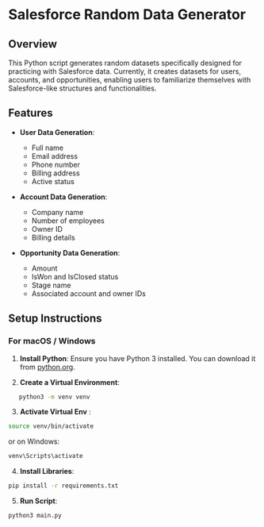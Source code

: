 # Salesforce Random Data Generator

## Overview

This Python script generates random datasets specifically designed for practicing with Salesforce data. Currently, it creates datasets for users, accounts, and opportunities, enabling users to familiarize themselves with Salesforce-like structures and functionalities.

## Features

- **User Data Generation**:
  - Full name
  - Email address
  - Phone number
  - Billing address
  - Active status

- **Account Data Generation**:
  - Company name
  - Number of employees
  - Owner ID
  - Billing details

- **Opportunity Data Generation**:
  - Amount
  - IsWon and IsClosed status
  - Stage name
  - Associated account and owner IDs


## Setup Instructions

### For macOS / Windows

1. **Install Python**: Ensure you have Python 3 installed. You can download it from [python.org](https://www.python.org/).

2. **Create a Virtual Environment**:
```bash
   python3 -m venv venv
```


3. **Activate Virtual Env** :
```bash
source venv/bin/activate
```

or on Windows:

```bash
venv\Scripts\activate
```

4. **Install Libraries**:
```bash
pip install -r requirements.txt
```

5. **Run Script**:
```bash
python3 main.py

```
